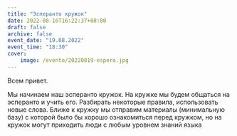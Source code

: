 ```yaml
---
title: "Эсперанто кружок"
date: 2022-08-16T16:22:37+08:00
draft: false
archive: false
event_date: "19.08.2022"
event_time: "18:30"
cover: 
    image: /evento/20220819-espero.jpg
---
```

Всем привет. 

Мы начинаем наш эсперанто кружок. На кружке мы будем общаться на эсперанто и учить его. Разбирать некоторые правила, использовать новые слова. Ближе к кружку мы отправим материалы (минимальную базу) с которой было бы хорошо ознакомиться перед кружком, но на кружок могут приходить люди с любым уровнем знаний языка